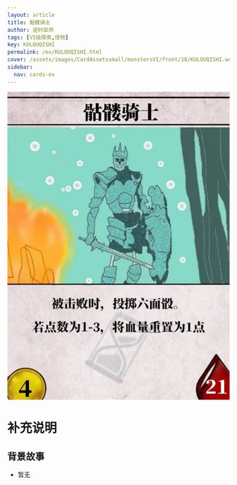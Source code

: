 ```yaml
---
layout: article
title: 骷髅骑士
author: 逆时巫师
tags: [VI级探索,怪物]
key: KULOUQISHI
permalink: /ex/KULOUQISHI.html
cover: /assets/images/CardAssetssmall/monstersVI/front/18/KULOUQISHI.webp
sidebar:
  nav: cards-ex
---
```

![](/assets/images/CardAssets/monstersVI/front/18/KULOUQISHI.webp)

# 补充说明



## 背景故事
* 暂无